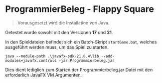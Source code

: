 # ProgrammierBeleg - Flappy Square

> Vorausgesetzt wird die Installation von Java.

Getestet wurde sowohl mit den Versionen **17** und **21**.

In den Spieldateien befindet sich ein Batch-Skript `startGame.bat`, welches ausgeführt werden muss, um das Spiel zu starten.

```batch
java --module-path .\javafx-sdk-21.0.4\lib --add-modules=javafx.controls -jar Programmierbeleg.jar
```

Dies dient lediglich zum Starten der Programmierbeleg.jar Datei mit den erforderlich JavaFX VM Argumenten.
